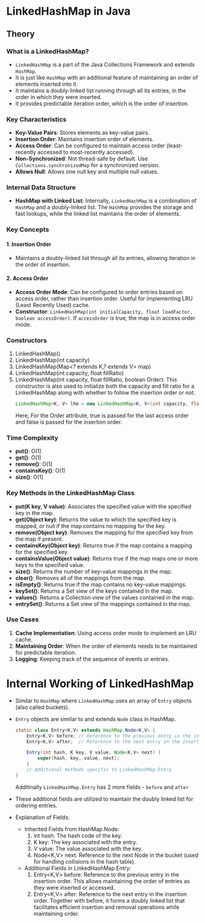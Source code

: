 # LinkedHashMap in Java

## Theory

### What is a LinkedHashMap?

- `LinkedHashMap` is a part of the Java Collections Framework and extends `HashMap`.
- It is just like `HashMap` with an additional feature of maintaining an order of elements inserted into it.
- It maintains a doubly-linked list running through all its entries, in the order in which they were inserted.
- It provides predictable iteration order, which is the order of insertion.

### Key Characteristics

- **Key-Value Pairs**: Stores elements as key-value pairs.
- **Insertion Order**: Maintains insertion order of elements.
- **Access Order**: Can be configured to maintain access order (least-recently accessed to most-recently accessed).
- **Non-Synchronized**: Not thread-safe by default. Use `Collections.synchronizedMap` for a synchronized version.
- **Allows Null**: Allows one null key and multiple null values.

### Internal Data Structure

- **HashMap with Linked List**: Internally, `LinkedHashMap` is a combination of `HashMap` and a doubly-linked list. The `HashMap` provides the storage and fast lookups, while the linked list maintains the order of elements.

### Key Concepts

#### 1. Insertion Order

- Maintains a doubly-linked list through all its entries, allowing iteration in the order of insertion.

#### 2. Access Order

- **Access Order Mode**: Can be configured to order entries based on access order, rather than insertion order. Useful for implementing LRU (Least Recently Used) cache.
- **Constructor**: `LinkedHashMap(int initialCapacity, float loadFactor, boolean accessOrder)`. If `accessOrder` is true, the map is in access order mode.

### Constructors

1. LinkedHashMap()
2. LinkedHashMap(int capacity)
3. LinkedHashMap(Map<? extends K,​? extends V> map)
4. LinkedHashMap(int capacity, float fillRatio)
5. LinkedHashMap(int capacity, float fillRatio, boolean Order): This constructor is also used to initialize both the capacity and fill ratio for a LinkedHashMap along with whether to follow the insertion order or not.
   ```java
   LinkedHashMap<K, V> lhm = new LinkedHashMap<K, V>(int capacity, float fillRatio, boolean Order);
   ```
   Here, For the Order attribute, true is passed for the last access order and false is passed for the insertion order.

### Time Complexity

- **put()**: O(1)
- **get()**: O(1)
- **remove()**: O(1)
- **containsKey()**: O(1)
- **size()**: O(1)

### Key Methods in the LinkedHashMap Class

- **put(K key, V value)**: Associates the specified value with the specified key in the map.
- **get(Object key)**: Returns the value to which the specified key is mapped, or null if the map contains no mapping for the key.
- **remove(Object key)**: Removes the mapping for the specified key from the map if present.
- **containsKey(Object key)**: Returns true if the map contains a mapping for the specified key.
- **containsValue(Object value)**: Returns true if the map maps one or more keys to the specified value.
- **size()**: Returns the number of key-value mappings in the map.
- **clear()**: Removes all of the mappings from the map.
- **isEmpty()**: Returns true if the map contains no key-value mappings.
- **keySet()**: Returns a Set view of the keys contained in the map.
- **values()**: Returns a Collection view of the values contained in the map.
- **entrySet()**: Returns a Set view of the mappings contained in the map.

### Use Cases
1. **Cache Implementation**: Using access order mode to implement an LRU cache.
2. **Maintaining Order**: When the order of elements needs to be maintained for predictable iteration.
3. **Logging**: Keeping track of the sequence of events or entries.

# Internal Working of LinkedHashMap

- Similar to `HashMap` where `LinkedHashMap` uses an array of `Entry` objects (also called buckets).
- `Entry` objects are similar to and extends `Node` class in HashMap.

  ```java
  static class Entry<K,V> extends HashMap.Node<K,V> {
      Entry<K,V> before; // Reference to the previous entry in the insertion order
      Entry<K,V> after;  // Reference to the next entry in the insertion order

      Entry(int hash, K key, V value, Node<K,V> next) {
          super(hash, key, value, next);
      }
      // Additional methods specific to LinkedHashMap.Entry
  }
  ```

  Additinally `LinkedHashMap.Entry` has 2 more fields - `before` and `after`

- These additional fields are utilized to maintain the doubly linked list for ordering entries.
- Explanation of Fields:
  - Inherited Fields from HashMap.Node:
    1. int hash: The hash code of the key.
    2. K key: The key associated with the entry.
    3. V value: The value associated with the key.
    4. Node<K,V> next: Reference to the next Node in the bucket (used for handling collisions in the hash table).
  - Additional Fields in LinkedHashMap.Entry:
    1. Entry<K,V> before: Reference to the previous entry in the insertion order. This allows maintaining the order of entries as they were inserted or accessed.
    2. Entry<K,V> after: Reference to the next entry in the insertion order. Together with before, it forms a doubly linked list that facilitates efficient insertion and removal operations while maintaining order.
